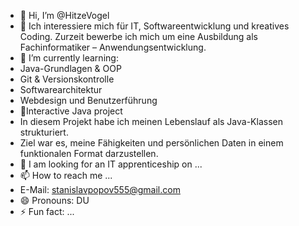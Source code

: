 - 👋 Hi, I’m @HitzeVogel
- 👀 Ich interessiere mich für IT, Softwareentwicklung und kreatives Coding. Zurzeit bewerbe ich mich um eine Ausbildung als Fachinformatiker – Anwendungsentwicklung.
- 🌱 I’m currently learning:
- Java-Grundlagen & OOP
- Git & Versionskontrolle
- Softwarearchitektur
- Webdesign und Benutzerführung
-  📌Interactive Java project
- In diesem Projekt habe ich meinen Lebenslauf als Java-Klassen strukturiert.  
- Ziel war es, meine Fähigkeiten und persönlichen Daten in einem funktionalen Format darzustellen.
- 💞️ I am looking for an IT apprenticeship on ...
- 📫 How to reach me ...
- E-Mail: stanislavpopov555@gmail.com
- 😄 Pronouns: DU
- ⚡ Fun fact: ...

<!---
HitzeVogel/HitzeVogel is a ✨ special ✨ repository because its `README.md` (this file) appears on your GitHub profile.
You can click the Preview link to take a look at your changes.
--->
